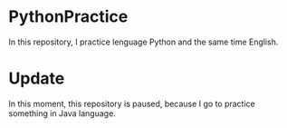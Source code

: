 # PythonPractice
In this repository, I practice lenguage Python and the same time English.

# Update
In this moment, this repository is paused, because I go to practice something in Java language.
